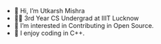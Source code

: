 - 👋 Hi, I’m Utkarsh Mishra 
- 👨‍💻 3rd Year CS Undergrad at IIIT Lucknow
- 👀 I’m interested in Contributing in Open Source.
- 🌱  I enjoy coding in C++.

<!---
utkarshfelix/utkarshfelix is a ✨ special ✨ repository because its `README.md` (this file) appears on your GitHub profile.
You can click the Preview link to take a look at your changes.
--->
